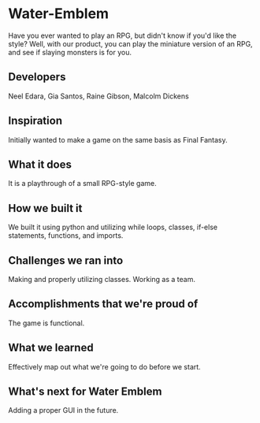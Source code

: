 # Water-Emblem

Have you ever wanted to play an RPG, but didn't know if you'd like the style? Well, with our product, you can play the miniature version of an RPG, and see if slaying monsters is for you.

## Developers
Neel Edara, Gia Santos, Raine Gibson, Malcolm Dickens
## Inspiration
Initially wanted to make a game on the same basis as Final Fantasy.
## What it does
It is a playthrough of a small RPG-style game.
## How we built it
We built it using python and utilizing while loops, classes, if-else statements, functions, and imports.
## Challenges we ran into
Making and properly utilizing classes. Working as a team.
## Accomplishments that we're proud of
The game is functional.
## What we learned
Effectively map out what we're going to do before we start.
## What's next for Water Emblem
Adding a proper GUI in the future.
